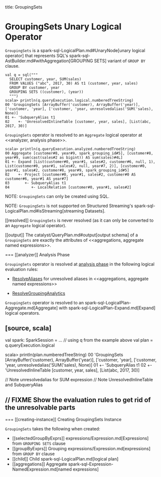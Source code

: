 title: GroupingSets

# GroupingSets Unary Logical Operator

`GroupingSets` is a spark-sql-LogicalPlan.md#UnaryNode[unary logical operator] that represents SQL's spark-sql-AstBuilder.md#withAggregation[GROUPING SETS] variant of `GROUP BY` clause.

```
val q = sql("""
  SELECT customer, year, SUM(sales)
  FROM VALUES ("abc", 2017, 30) AS t1 (customer, year, sales)
  GROUP BY customer, year
  GROUPING SETS ((customer), (year))
  """)
scala> println(q.queryExecution.logical.numberedTreeString)
00 'GroupingSets [ArrayBuffer('customer), ArrayBuffer('year)], ['customer, 'year], ['customer, 'year, unresolvedalias('SUM('sales), None)]
01 +- 'SubqueryAlias t1
02    +- 'UnresolvedInlineTable [customer, year, sales], [List(abc, 2017, 30)]
```

`GroupingSets` operator is resolved to an `Aggregate` logical operator at <<analyzer, analysis phase>>.

```
scala> println(q.queryExecution.analyzed.numberedTreeString)
00 Aggregate [customer#8, year#9, spark_grouping_id#5], [customer#8, year#9, sum(cast(sales#2 as bigint)) AS sum(sales)#4L]
01 +- Expand [List(customer#0, year#1, sales#2, customer#6, null, 1), List(customer#0, year#1, sales#2, null, year#7, 2)], [customer#0, year#1, sales#2, customer#8, year#9, spark_grouping_id#5]
02    +- Project [customer#0, year#1, sales#2, customer#0 AS customer#6, year#1 AS year#7]
03       +- SubqueryAlias t1
04          +- LocalRelation [customer#0, year#1, sales#2]
```

NOTE: `GroupingSets` can only be created using SQL.

NOTE: `GroupingSets` is not supported on Structured Streaming's spark-sql-LogicalPlan.md#isStreaming[streaming Datasets].

[[resolved]]
`GroupingSets` is never resolved (as it can only be converted to an `Aggregate` logical operator).

[[output]]
The catalyst/QueryPlan.md#output[output schema] of a `GroupingSets` are exactly the attributes of <<aggregations, aggregate named expressions>>.

=== [[analyzer]] Analysis Phase

`GroupingSets` operator is resolved at [analysis phase](../Analyzer.md) in the following logical evaluation rules:

* [ResolveAliases](../logical-analysis-rules/ResolveAliases.md) for unresolved aliases in <<aggregations, aggregate named expressions>>

* [ResolveGroupingAnalytics](../Analyzer.md#ResolveGroupingAnalytics)

`GroupingSets` operator is resolved to an spark-sql-LogicalPlan-Aggregate.md[Aggregate] with spark-sql-LogicalPlan-Expand.md[Expand] logical operators.

[source, scala]
----
val spark: SparkSession = ...
// using q from the example above
val plan = q.queryExecution.logical

scala> println(plan.numberedTreeString)
00 'GroupingSets [ArrayBuffer('customer), ArrayBuffer('year)], ['customer, 'year], ['customer, 'year, unresolvedalias('SUM('sales), None)]
01 +- 'SubqueryAlias t1
02    +- 'UnresolvedInlineTable [customer, year, sales], [List(abc, 2017, 30)]

// Note unresolvedalias for SUM expression
// Note UnresolvedInlineTable and SubqueryAlias

// FIXME Show the evaluation rules to get rid of the unresolvable parts
----

=== [[creating-instance]] Creating GroupingSets Instance

`GroupingSets` takes the following when created:

* [[selectedGroupByExprs]] expressions/Expression.md[Expressions] from `GROUPING SETS` clause
* [[groupByExprs]] Grouping expressions/Expression.md[expressions] from `GROUP BY` clause
* [[child]] Child spark-sql-LogicalPlan.md[logical plan]
* [[aggregations]] Aggregate spark-sql-Expression-NamedExpression.md[named expressions]
